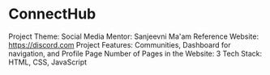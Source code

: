 # ConnectHub
Project Theme: Social Media 
Mentor: Sanjeevni Ma'am 
Reference Website: https://discord.com
Project Features: Communities, Dashboard for navigation, and Profile Page
Number of Pages in the Website: 3
Tech Stack: HTML, CSS, JavaScript
